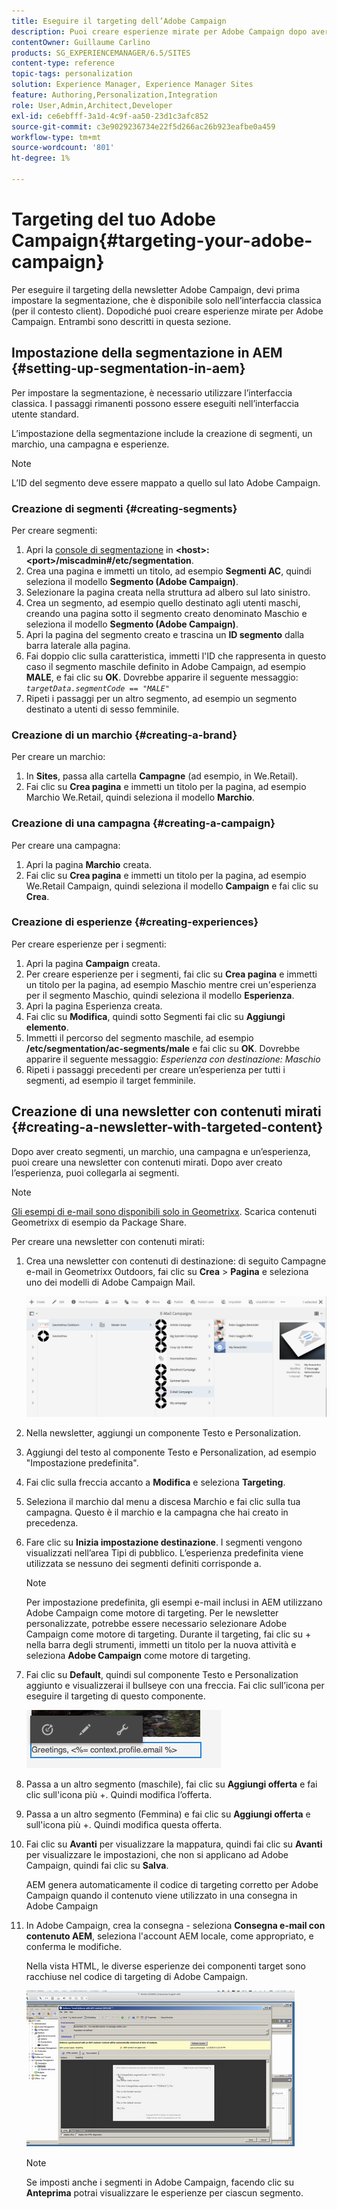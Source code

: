 ```yaml
---
title: Eseguire il targeting dell’Adobe Campaign
description: Puoi creare esperienze mirate per Adobe Campaign dopo aver impostato la segmentazione.
contentOwner: Guillaume Carlino
products: SG_EXPERIENCEMANAGER/6.5/SITES
content-type: reference
topic-tags: personalization
solution: Experience Manager, Experience Manager Sites
feature: Authoring,Personalization,Integration
role: User,Admin,Architect,Developer
exl-id: ce6ebfff-3a1d-4c9f-aa50-23d1c3afc852
source-git-commit: c3e9029236734e22f5d266ac26b923eafbe0a459
workflow-type: tm+mt
source-wordcount: '801'
ht-degree: 1%

---
```


# Targeting del tuo Adobe Campaign{#targeting-your-adobe-campaign}

Per eseguire il targeting della newsletter Adobe Campaign, devi prima impostare la segmentazione, che è disponibile solo nell’interfaccia classica (per il contesto client). Dopodiché puoi creare esperienze mirate per Adobe Campaign. Entrambi sono descritti in questa sezione.

## Impostazione della segmentazione in AEM {#setting-up-segmentation-in-aem}

Per impostare la segmentazione, è necessario utilizzare l’interfaccia classica. I passaggi rimanenti possono essere eseguiti nell’interfaccia utente standard.

L’impostazione della segmentazione include la creazione di segmenti, un marchio, una campagna e esperienze.

>[!NOTE]
>
>L’ID del segmento deve essere mappato a quello sul lato Adobe Campaign.

### Creazione di segmenti {#creating-segments}

Per creare segmenti:

1. Apri la [console di segmentazione](http://localhost:4502/miscadmin#/etc/segmentation) in **&lt;host>:&lt;port>/miscadmin#/etc/segmentation**.
1. Crea una pagina e immetti un titolo, ad esempio **Segmenti AC**, quindi seleziona il modello **Segmento (Adobe Campaign)**.
1. Selezionare la pagina creata nella struttura ad albero sul lato sinistro.
1. Crea un segmento, ad esempio quello destinato agli utenti maschi, creando una pagina sotto il segmento creato denominato Maschio e seleziona il modello **Segmento (Adobe Campaign)**.
1. Apri la pagina del segmento creato e trascina un **ID segmento** dalla barra laterale alla pagina.
1. Fai doppio clic sulla caratteristica, immetti l&#39;ID che rappresenta in questo caso il segmento maschile definito in Adobe Campaign, ad esempio **MALE**, e fai clic su **OK**. Dovrebbe apparire il seguente messaggio: *`targetData.segmentCode == "MALE"`*
1. Ripeti i passaggi per un altro segmento, ad esempio un segmento destinato a utenti di sesso femminile.

### Creazione di un marchio {#creating-a-brand}

Per creare un marchio:

1. In **Sites**, passa alla cartella **Campagne** (ad esempio, in We.Retail).
1. Fai clic su **Crea pagina** e immetti un titolo per la pagina, ad esempio Marchio We.Retail, quindi seleziona il modello **Marchio**.

### Creazione di una campagna {#creating-a-campaign}

Per creare una campagna:

1. Apri la pagina **Marchio** creata.
1. Fai clic su **Crea pagina** e immetti un titolo per la pagina, ad esempio We.Retail Campaign, quindi seleziona il modello **Campaign** e fai clic su **Crea**.

### Creazione di esperienze {#creating-experiences}

Per creare esperienze per i segmenti:

1. Apri la pagina **Campaign** creata.
1. Per creare esperienze per i segmenti, fai clic su **Crea pagina** e immetti un titolo per la pagina, ad esempio Maschio mentre crei un&#39;esperienza per il segmento Maschio, quindi seleziona il modello **Esperienza**.
1. Apri la pagina Esperienza creata.
1. Fai clic su **Modifica**, quindi sotto Segmenti fai clic su **Aggiungi elemento**.
1. Immetti il percorso del segmento maschile, ad esempio **/etc/segmentation/ac-segments/male** e fai clic su **OK**. Dovrebbe apparire il seguente messaggio: *Esperienza con destinazione: Maschio*
1. Ripeti i passaggi precedenti per creare un’esperienza per tutti i segmenti, ad esempio il target femminile.

## Creazione di una newsletter con contenuti mirati {#creating-a-newsletter-with-targeted-content}

Dopo aver creato segmenti, un marchio, una campagna e un’esperienza, puoi creare una newsletter con contenuti mirati. Dopo aver creato l’esperienza, puoi collegarla ai segmenti.

>[!NOTE]
>
>[Gli esempi di e-mail sono disponibili solo in Geometrixx](/help/sites-developing/we-retail.md). Scarica contenuti Geometrixx di esempio da Package Share.

Per creare una newsletter con contenuti mirati:

1. Crea una newsletter con contenuti di destinazione: di seguito Campagne e-mail in Geometrixx Outdoors, fai clic su **Crea** > **Pagina** e seleziona uno dei modelli di Adobe Campaign Mail.

   ![chlimage_1-188](assets/chlimage_1-188.png)

1. Nella newsletter, aggiungi un componente Testo e Personalization.
1. Aggiungi del testo al componente Testo e Personalization, ad esempio &quot;Impostazione predefinita&quot;.
1. Fai clic sulla freccia accanto a **Modifica** e seleziona **Targeting**.
1. Seleziona il marchio dal menu a discesa Marchio e fai clic sulla tua campagna. Questo è il marchio e la campagna che hai creato in precedenza.
1. Fare clic su **Inizia impostazione destinazione**. I segmenti vengono visualizzati nell’area Tipi di pubblico. L’esperienza predefinita viene utilizzata se nessuno dei segmenti definiti corrisponde a.

   >[!NOTE]
   >
   >Per impostazione predefinita, gli esempi e-mail inclusi in AEM utilizzano Adobe Campaign come motore di targeting. Per le newsletter personalizzate, potrebbe essere necessario selezionare Adobe Campaign come motore di targeting. Durante il targeting, fai clic su + nella barra degli strumenti, immetti un titolo per la nuova attività e seleziona **Adobe Campaign** come motore di targeting.

1. Fai clic su **Default**, quindi sul componente Testo e Personalization aggiunto e visualizzerai il bullseye con una freccia. Fai clic sull’icona per eseguire il targeting di questo componente.

   ![chlimage_1-189](assets/chlimage_1-189.png)

1. Passa a un altro segmento (maschile), fai clic su **Aggiungi offerta** e fai clic sull&#39;icona più +. Quindi modifica l’offerta.
1. Passa a un altro segmento (Femmina) e fai clic su **Aggiungi offerta** e sull&#39;icona più +. Quindi modifica questa offerta.
1. Fai clic su **Avanti** per visualizzare la mappatura, quindi fai clic su **Avanti** per visualizzare le impostazioni, che non si applicano ad Adobe Campaign, quindi fai clic su **Salva**.

   AEM genera automaticamente il codice di targeting corretto per Adobe Campaign quando il contenuto viene utilizzato in una consegna in Adobe Campaign

1. In Adobe Campaign, crea la consegna - seleziona **Consegna e-mail con contenuto AEM**, seleziona l&#39;account AEM locale, come appropriato, e conferma le modifiche.

   Nella vista HTML, le diverse esperienze dei componenti target sono racchiuse nel codice di targeting di Adobe Campaign.

   ![chlimage_1-190](assets/chlimage_1-190.png)

   >[!NOTE]
   >
   >Se imposti anche i segmenti in Adobe Campaign, facendo clic su **Anteprima** potrai visualizzare le esperienze per ciascun segmento.
